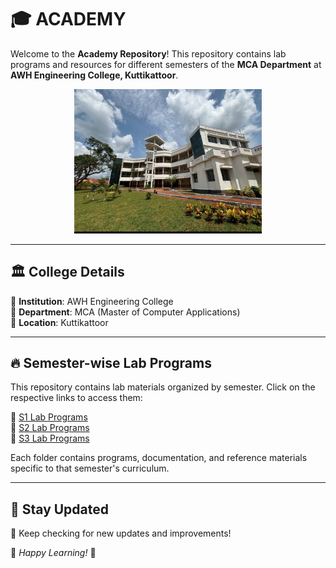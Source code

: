 # 🎓 ACADEMY

Welcome to the **Academy Repository**! This repository contains lab programs and resources for different semesters of the **MCA Department** at **AWH Engineering College, Kuttikattoor**.

<p align="center">
  <img src="S1_LABS/readme/college.jpg" width="300" alt="AWH Engineering College">
</p>

---

## 🏛️ College Details

🔹 **Institution**: AWH Engineering College  
🔹 **Department**: MCA (Master of Computer Applications)  
🔹 **Location**: Kuttikattoor  

---

## 🔥 Semester-wise Lab Programs

This repository contains lab materials organized by semester. Click on the respective links to access them:

📌 [S1 Lab Programs](./S1_LABS/)  
📌 [S2 Lab Programs](./S2/)  
📌 [S3 Lab Programs](./S3/)  

Each folder contains programs, documentation, and reference materials specific to that semester's curriculum.

---

## 📢 Stay Updated

🚀 Keep checking for new updates and improvements!

📌 *Happy Learning!* 🎯

